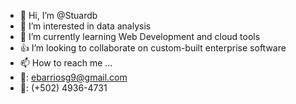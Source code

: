 - 👋 Hi, I’m @Stuardb
- 👀 I’m interested in data analysis
- 🌱 I’m currently learning Web Development and cloud tools
- 👍 I’m looking to collaborate on custom-built enterprise software
- 📫 How to reach me ...
- 📩: ebarriosg9@gmail.com
- 📲: (+502) 4936-4731

<!---
Stuardb/Stuardb is a ✨ special ✨ repository because its `README.md` (this file) appears on your GitHub profile.
You can click the Preview link to take a look at your changes.
--->
